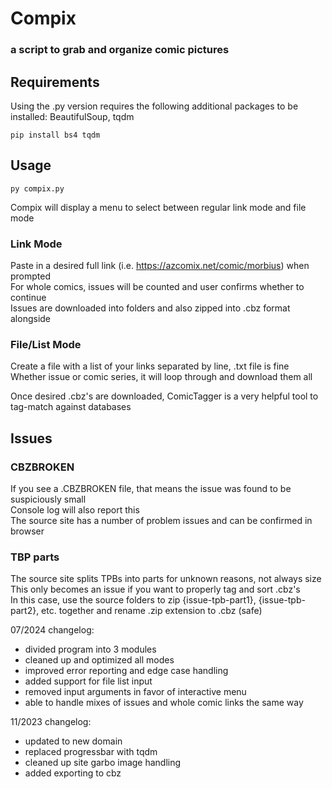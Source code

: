 # Compix
### a script to grab and organize comic pictures

## Requirements

Using the .py version requires the following additional packages to be installed: BeautifulSoup, tqdm
```
pip install bs4 tqdm
```

## Usage
```
py compix.py
```
Compix will display a menu to select between regular link mode and file mode

### Link Mode
Paste in a desired full link (i.e. https://azcomix.net/comic/morbius) when prompted <br> 
For whole comics, issues will be counted and user confirms whether to continue <br>
Issues are downloaded into folders and also zipped into .cbz format alongside

### File/List Mode
Create a file with a list of your links separated by line, .txt file is fine <br>
Whether issue or comic series, it will loop through and download them all

Once desired .cbz's are downloaded, ComicTagger is a very helpful tool to tag-match against databases

## Issues
### CBZBROKEN
If you see a .CBZBROKEN file, that means the issue was found to be suspiciously small <br>
Console log will also report this <br>
The source site has a number of problem issues and can be confirmed in browser

### TBP parts
The source site splits TPBs into parts for unknown reasons, not always size <br>
This only becomes an issue if you want to properly tag and sort .cbz's <br>
In this case, use the source folders to zip {issue-tpb-part1}, {issue-tpb-part2}, etc. together and rename .zip extension to .cbz (safe)

07/2024 changelog:
- divided program into 3 modules
- cleaned up and optimized all modes
- improved error reporting and edge case handling
- added support for file list input
- removed input arguments in favor of interactive menu
- able to handle mixes of issues and whole comic links the same way

11/2023 changelog:
- updated to new domain
- replaced progressbar with tqdm
- cleaned up site garbo image handling
- added exporting to cbz
